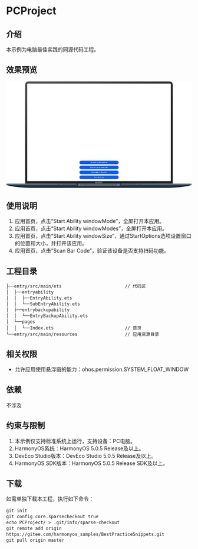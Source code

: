 # PCProject

## 介绍

本示例为电脑最佳实践的同源代码工程。

## 效果预览

![](screenshots/device/pc.png)

## 使用说明

1. 应用首页，点击“Start Ability windowMode”，全屏打开本应用。
2. 应用首页，点击“Start Ability windowModes”，全屏打开本应用。
3. 应用首页，点击“Start Ability windowSize”，通过StartOptions选项设置窗口的位置和大小，并打开该应用。
4. 应用首页，点击“Scan Bar Code”，验证该设备是否支持扫码功能。

## 工程目录

```
├──entry/src/main/ets                        // 代码区
│  ├──entryability
│  │  ├──EntryAbility.ets
│  │  └──SubEntryAbility.ets
│  ├──entrybackupability
│  │  └──EntryBackupAbility.ets
│  └──pages
│  │  └──Index.ets                           // 首页
└──entry/src/main/resources                  // 应用资源目录
```

## 相关权限

- 允许应用使用悬浮窗的能力：ohos.permission.SYSTEM_FLOAT_WINDOW

## 依赖

不涉及

## 约束与限制

1. 本示例仅支持标准系统上运行，支持设备：PC电脑。
2. HarmonyOS系统：HarmonyOS 5.0.5 Release及以上。
3. DevEco Studio版本：DevEco Studio 5.0.5 Release及以上。
4. HarmonyOS SDK版本：HarmonyOS 5.0.5 Release SDK及以上。

## 下载

如需单独下载本工程，执行如下命令：
```
git init
git config core.sparsecheckout true
echo PCProject/ > .git/info/sparse-checkout
git remote add origin https://gitee.com/harmonyos_samples/BestPracticeSnippets.git
git pull origin master
```